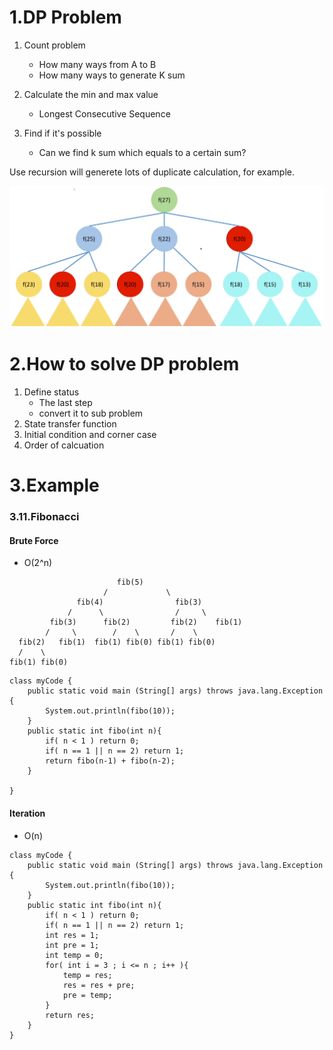 # 1.DP Problem
1. Count problem
	* How many ways from A to B
	* How many ways to generate K sum

2. Calculate the min and max value
	* Longest Consecutive Sequence

3. Find if it's possible
	* Can we find k sum which equals to a certain sum?

Use recursion will generete lots of duplicate calculation, for example.

![alt text](https://github.com/RagingPsyduck/Data-Structures-and-Algorithms-in-Java/blob/master/Memorized%20Search%20and%20DP%20/recursionexample.png)

# 2.How to solve DP problem
1. Define status
	* The last step
	* convert it to sub problem
2. State transfer function
3. Initial condition and corner case
4. Order of calcuation



# 3.Example
### 3.11.Fibonacci
#### Brute Force
* O(2^n)

```
                        fib(5)   
                     /             \     
               fib(4)                fib(3)   
             /      \                /     \
         fib(3)      fib(2)         fib(2)    fib(1)
        /     \        /    \       /    \  
  fib(2)   fib(1)  fib(1) fib(0) fib(1) fib(0)
  /    \
fib(1) fib(0)
```

```
class myCode {
    public static void main (String[] args) throws java.lang.Exception {
        System.out.println(fibo(10));        
    }
    public static int fibo(int n){
        if( n < 1 ) return 0;
        if( n == 1 || n == 2) return 1;
        return fibo(n-1) + fibo(n-2);
    }
    
}
```


#### Iteration
* O(n)

```
class myCode {
    public static void main (String[] args) throws java.lang.Exception {
        System.out.println(fibo(10));        
    }
    public static int fibo(int n){
        if( n < 1 ) return 0;
        if( n == 1 || n == 2) return 1;
        int res = 1;
        int pre = 1;
        int temp = 0;
        for( int i = 3 ; i <= n ; i++ ){
            temp = res;
            res = res + pre;
            pre = temp;
        }
        return res;
    }    
}

```